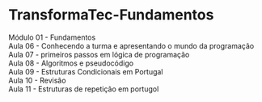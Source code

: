 # TransformaTec-Fundamentos
Módulo 01 - Fundamentos
<br>
Aula 06 - Conhecendo a turma e apresentando o mundo da programação
<br>
Aula 07 - primeiros passos em lógica de programação 
<br>
Aula 08 - Algoritmos e pseudocódigo
<br>
Aula 09 - Estruturas Condicionais em Portugal
<br>
Aula 10 - Revisão
<br>
Aula 11 - Estruturas de repetição em portugol
<br>
